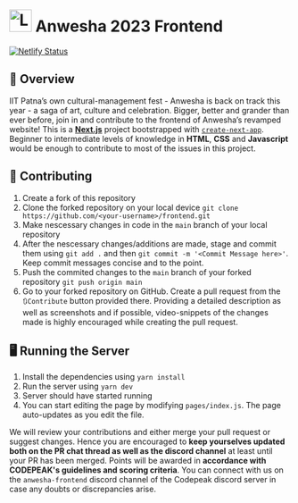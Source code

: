 # <img src="public/AnwehsaIcon.png" alt="Logo" width="40" height="40">      Anwesha 2023 Frontend
[![Netlify Status](https://api.netlify.com/api/v1/badges/169e9195-9697-474f-9d0e-15c58701549f/deploy-status)](https://app.netlify.com/sites/anwesha2022/deploys)

## 📜 Overview
IIT Patna’s own cultural-management fest - Anwesha is back on track this year - a saga of art, culture and celebration. Bigger, better and grander than ever before, join in and contribute to the frontend of Anwesha’s revamped website!
This is a **[Next.js](https://nextjs.org/)** project bootstrapped with [`create-next-app`](https://github.com/vercel/next.js/tree/canary/packages/create-next-app).
Beginner to intermediate levels of knowledge in **HTML**, **CSS** and **Javascript** would be enough to contribute to most of the issues in this project.


## 🤝 Contributing
1. Create a fork of this repository
2. Clone the forked repository on your local device `git clone https://github.com/<your-username>/frontend.git`
3. Make nescessary changes in code in the `main` branch of your local repository
4. After the nescessary changes/additions are made, stage and commit them using `git add .` and then `git commit -m '<Commit Message here>'`. Keep commit messages concise and to the point.
5. Push the commited changes to the `main` branch of your forked repository `git push origin main`
6. Go to your forked repository on GitHub. Create a pull request from the `🔃Contribute` button provided there. Providing a detailed description as well as screenshots and if possible, video-snippets of the changes made is highly encouraged while creating the pull request.


## 🖥️ Running the Server
1. Install the dependencies using `yarn install`
2. Run the server using `yarn dev`
3. Server should have started running
4. You can start editing the page by modifying `pages/index.js`. The page auto-updates as you edit the file.


We will review your contributions and either merge your pull request or suggest changes. Hence you are encouraged to **keep yourselves updated both on the PR chat thread as well as the discord channel** at least until your PR has been merged. Points will be awarded in **accordance with CODEPEAK's guidelines and scoring criteria**. You can connect with us on the `anwesha-frontend` discord channel of the Codepeak discord server in case any doubts or discrepancies arise.
